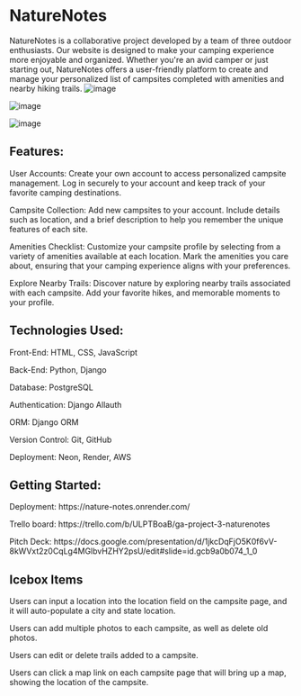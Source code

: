 # NatureNotes
NatureNotes is a collaborative project developed by a team of three outdoor enthusiasts. Our website is designed to make your camping experience more enjoyable and organized. Whether you're an avid camper or just starting out, NatureNotes offers a user-friendly platform to create and manage your personalized list of campsites completed with amenities and nearby hiking trails.
![image](https://github.com/Steverobles/nature-notes/assets/126551900/27095cb0-3af4-409c-a608-23503519fc44)

![image](https://github.com/Steverobles/nature-notes/assets/126551900/b71f95b6-6760-450a-aaac-27e03c8b37af)

![image](https://github.com/Steverobles/nature-notes/assets/126551900/d2319787-6788-43af-9227-e64c302f7125)

<h2>Features:</h2>

User Accounts: Create your own account to access personalized campsite management. Log in securely to your account and keep track of your favorite camping destinations.

Campsite Collection: Add new campsites to your account. Include details such as location, and a brief description to help you remember the unique features of each site.

Amenities Checklist: Customize your campsite profile by selecting from a variety of amenities available at each location. Mark the amenities you care about, ensuring that your camping experience aligns with your preferences.

Explore Nearby Trails: Discover nature by exploring nearby trails associated with each campsite. Add your favorite hikes, and memorable moments to your profile.


<h2>Technologies Used:</h2>

Front-End: HTML, CSS, JavaScript

Back-End: Python, Django

Database: PostgreSQL

Authentication: Django Allauth

ORM: Django ORM

Version Control: Git, GitHub

Deployment: Neon, Render, AWS


<h2>Getting Started:</h2>

<p>Deployment: https://nature-notes.onrender.com/</p>

<p>Trello board: https://trello.com/b/ULPTBoaB/ga-project-3-naturenotes</p>

<p>Pitch Deck: https://docs.google.com/presentation/d/1jkcDqFjO5K0f6vV-8kWVxt2z0CqLg4MGlbvHZHY2psU/edit#slide=id.gcb9a0b074_1_0</p>


<h2>Icebox Items</h2>

<p>Users can input a location into the location field on the campsite page, and it will auto-populate a city and state location.</p>
<p>Users can add multiple photos to each campsite, as well as delete old photos.</p>
<p>Users can edit or delete trails added to a campsite.</p>
<p>Users can click a map link on each campsite page that will bring up a map, showing the location of the campsite.</p>



